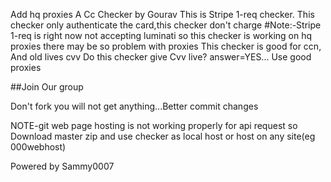 Add hq proxies
A Cc Checker by Gourav 
This is Stripe 1-req checker. This checker only authenticate the card,this checker don't charge 
#Note:-Stripe 1-req is right now not accepting luminati so this checker is working on hq proxies there may be so problem with proxies This checker is good for ccn, And old lives cvv Do this checker give Cvv live? answer=YES... Use good proxies

##Join Our group 

Don't fork you will not get anything...Better commit changes

NOTE-git web page hosting is not working properly for api request so Download master zip and use checker as local host or host on any site(eg 000webhost)

Powered by Sammy0007
